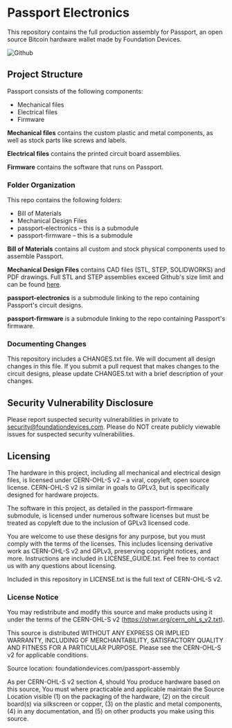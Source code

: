 # Passport Electronics

This repository contains the full production assembly for Passport, an open source Bitcoin hardware wallet made by Foundation Devices.

![Github](https://user-images.githubusercontent.com/14018740/118581529-c92edd80-b75f-11eb-94c5-0f4fef2c5a48.jpg)

## Project Structure
Passport consists of the following components:
- Mechanical files
- Electrical files
- Firmware

**Mechanical files** contains the custom plastic and metal components, as well as stock parts like screws and labels.

**Electrical files** contains the printed circuit board assemblies.

**Firmware** contains the software that runs on Passport.

### Folder Organization
This repo contains the following folders:
- Bill of Materials
- Mechanical Design Files
- passport-electronics – this is a submodule
- passport-firmware – this is a submodule

**Bill of Materials** contains all custom and stock physical components used to assemble Passport.

**Mechanical Design Files** contains CAD files (STL, STEP, SOLIDWORKS) and PDF drawings. 
Full STL and STEP assemblies exceed Github's size limit and can be found [here](https://drive.google.com/drive/u/0/folders/1Z9FJ9kxqDMWf-vwsLpfFheNOHl8vTlpA).

**passport-electronics** is a submodule linking to the repo containing Passport's circuit designs.

**passport-firmware** is a submodule linking to the repo containing Passport's firmware.

### Documenting Changes
This repository includes a CHANGES.txt file. We will document all design changes in this file. If you submit a pull request that makes changes to the circuit designs, please update CHANGES.txt with a brief description of your changes.


## Security Vulnerability Disclosure
Please report suspected security vulnerabilities in private to security@foundationdevices.com. Please do NOT create publicly viewable issues for suspected security vulnerabilities.

## Licensing
The hardware in this project, including all mechanical and electrical design files, is licensed under CERN-OHL-S v2 – a viral, copyleft, open source license. CERN-OHL-S v2 is similar in goals to GPLv3, but is specifically designed for hardware projects.

The software in this project, as detailed in the passport-firmware submodule, is licensed under numerous software licenses but must be treated as copyleft due to the inclusion of GPLv3 licensed code.

You are welcome to use these designs for any purpose, but you must comply with the terms of the licenses. This includes licensing derivative work as CERN-OHL-S v2 and GPLv3, preserving copyright notices, and more. Instructions are included in LICENSE_GUIDE.txt. Feel free to contact us with any questions about licensing.

Included in this repository in LICENSE.txt is the full text of CERN-OHL-S v2.

### License Notice
You may redistribute and modify this source and make products using it
under the terms of the CERN-OHL-S v2 (https://ohwr.org/cern_ohl_s_v2.txt).

This source is distributed WITHOUT ANY EXPRESS OR IMPLIED WARRANTY,
INCLUDING OF MERCHANTABILITY, SATISFACTORY QUALITY AND FITNESS FOR A
PARTICULAR PURPOSE. Please see the CERN-OHL-S v2 for applicable conditions.

Source location: foundationdevices.com/passport-assembly

As per CERN-OHL-S v2 section 4, should You produce hardware based on this
source, You must where practicable and applicable maintain the Source Location
visible (1) on the packaging of the hardware, (2) on the circuit board(s) via
silkscreen or copper, (3) on the plastic and metal components, (4) in any documentation, 
and (5) on other products you make using this source.
